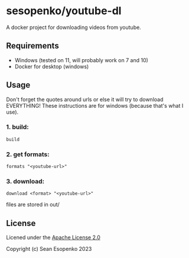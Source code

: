 # sesopenko/youtube-dl

A docker project for downloading videos from youtube.

## Requirements

* Windows (tested on 11, will probably work on 7 and 10)
* Docker for desktop (windows)

## Usage

Don't forget the quotes around urls or else it will try to download EVERYTHING! These instructions are for windows (because that's what I use).

### 1. build:

```
build
```

### 2. get formats:

```
formats "<youtube-url>"
```

### 3. download:

```
download <format> "<youtube-url>"
```

files are stored in out/

## License

Licened under the [Apache License 2.0](LICENSE-2.0.txt)

Copyright (c) Sean Esopenko 2023
